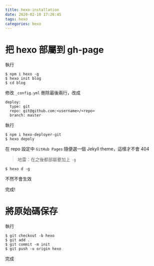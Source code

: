 ```yaml
---
title: hexo-installation
date: 2020-02-10 17:26:45
tags: hexo
categories: hexo
---
```


# 把 hexo 部屬到 gh-page

執行
```
$ npm i hexo -g
$ hexo init blog
$ cd blog
```

修改 `_config.yml` 刪除最後兩行，改成
```
deploy:
  type: git
  repo: git@github.com:<username>/<repo>
  branch: master
```

執行
```
$ npm i hexo-deployer-git
$ hexo depoly
```

在 repo 設定中 `GitHub Pages` 隨便選一個 Jekyll theme，這樣才不會 404

> 地雷：在之後都部屬要加上 `-g` 
```
$ hexo d -g
```
不然不會生效


完成!

# 將原始碼保存

執行
```
$ git checkout -b hexo
$ git add .
$ git commit -m init
$ git push -u origin hexo
```

完成
